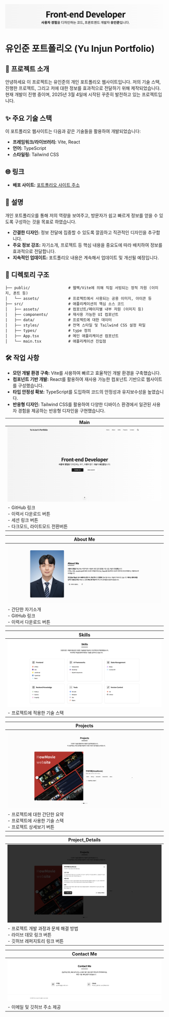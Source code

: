 ![portfolio_banner](/public/assets/portfolio_banner.png)

# 유인준 포트폴리오 (Yu Injun Portfolio)

## 🚀 프로젝트 소개

안녕하세요 이 프로젝트는 유인준의 개인 포트폴리오 웹사이트입니다. 저의 기술 스택, 진행한 프로젝트, 그리고 저에 대한 정보를 효과적으로 전달하기 위해 제작되었습니다. 현재 개발이 진행 중이며, 2025년 3월 4일에 시작된 꾸준히 발전하고 있는 프로젝트입니다.

## ✨ 주요 기술 스택

이 포트폴리오 웹사이트는 다음과 같은 기술들을 활용하여 개발되었습니다:

- **프레임워크/라이브러리:** Vite, React
- **언어:** TypeScript
- **스타일링:** Tailwind CSS

## 🌐 링크

- **배포 사이트:** [포트폴리오 사이트 주소](https://yuinjun-portfolio.vercel.app/)

## 📄 설명

개인 포트폴리오를 통해 저의 역량을 보여주고, 방문자가 쉽고 빠르게 정보를 얻을 수 있도록 구성하는 것을 목표로 하였습니다.

- **간결한 디자인:** 정보 전달에 집중할 수 있도록 깔끔하고 직관적인 디자인을 추구합니다.
- **주요 정보 강조:** 자기소개, 프로젝트 등 핵심 내용을 중요도에 따라 배치하여 정보를 효과적으로 전달합니다.
- **지속적인 업데이트:** 포트폴리오 내용은 계속해서 업데이트 및 개선될 예정입니다.

<!-- ## 📈 개선 및 추가 사항

- **프로젝트 상세 내용 보강:** 각 프로젝트에 대한 문제 해결 과정, 배운 점 등을 추가하여 깊이 있는 정보를 제공할 예정입니다.
- **성능 최적화:** 웹사이트 로딩 속도 및 렌더링 성능을 개선하기 위한 방법을 모색할 예정입니다.
- **애니메이션/인터랙션 추가:** 사용자 경험을 향상시키기 위한 동적인 요소를 점진적으로 추가할 계획입니다. -->

## 📁 디렉토리 구조

```
├── public/                 # 웹팩/Vite에 의해 직접 서빙되는 정적 자원 (이미지, 폰트 등)
│   └── assets/             # 프로젝트에서 사용되는 공용 이미지, 아이콘 등
├── src/                    # 애플리케이션의 핵심 소스 코드
│   ├── assets/             # 컴포넌트/페이지별 내부 자원 (이미지 등)
│   ├── components/         # 재사용 가능한 UI 컴포넌트
|   ├── data/               # 프로젝트에 대한 데이터
│   ├── styles/             # 전역 스타일 및 Tailwind CSS 설정 파일
|   ├── types/              # type 정의
│   ├── App.tsx             # 메인 애플리케이션 컴포넌트
│   └── main.tsx            # 애플리케이션 진입점
```

## 🛠️ 작업 사항

- **모던 개발 환경 구축:** Vite를 사용하여 빠르고 효율적인 개발 환경을 구축했습니다.
- **컴포넌트 기반 개발:** React를 활용하여 재사용 가능한 컴포넌트 기반으로 웹사이트를 구성했습니다.
- **타입 안정성 확보:** TypeScript를 도입하여 코드의 안정성과 유지보수성을 높였습니다.
- **반응형 디자인:** Tailwind CSS를 활용하여 다양한 디바이스 환경에서 일관된 사용자 경험을 제공하는 반응형 디자인을 구현했습니다.

| Main                                                                                              |
| ------------------------------------------------------------------------------------------------- |
| ![Main](/public/assets/portfolio_main.png)                                                        |
| - GitHub 링크</br>- 이력서 다운로드 버튼</br>- 세션 링크 버튼</br>- 다크모드, 라이트모드 전환버튼 |

| About Me                                                       |
| -------------------------------------------------------------- |
| ![About](/public/assets/portfolio_about_me.png)                |
| - 간단한 자기소개</br>- GitHub 링크</br>- 이력서 다운로드 버튼 |

| Skills                                         |
| ---------------------------------------------- |
| ![Skills](/public/assets/portfolio_skills.png) |
| - 프로젝트에 적용한 기술 스택                  |

| Projects                                                                                      |
| --------------------------------------------------------------------------------------------- |
| ![Projects](/public/assets/portfolio_projects.png)                                            |
| - 프로젝트에 대한 간단한 요약</br>- 프로젝트에 사용한 기술 스택</br> - 프로젝트 상세보기 버튼 |

| Project_Details                                                                                      |
| ---------------------------------------------------------------------------------------------------- |
| ![Project_details](/public/assets/portfolio_project_details.png)                                     |
| - 프로젝트 개발 과정과 문제 해결 방법</br>- 라이브 데모 링크 버튼</br> - 깃허브 레퍼지토리 링크 버튼 |

| Contact Me                                             |
| ------------------------------------------------------ |
| ![Conaect Me](/public/assets/portfolio_contact_me.png) |
| - 이메일 및 깃허브 주소 제공                           |
